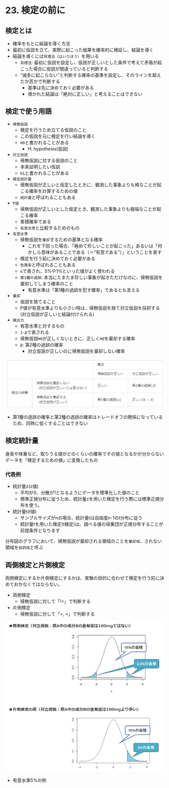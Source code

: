 # 23. 検定の前に
## 検定とは
* 確率をもとに結論を導く方法
* 最初に仮説を立て、実際に起こった結果を確率的に検証し、結論を導く
* 結論を導くには`背理法（はいりほう）`を用いる
  * `背理法`: 最初に仮説を設定し、仮説が正しいとした条件で考えて矛盾が起こった場合に仮説が間違っていると判断する
  * “滅多に起こらない”と判断する確率の基準を設定し、そのラインを超えたか否かで判断する
    * 基準は先に決めておく必要がある
    * 導かれた結論は「絶対に正しい」と考えることはできない

## 検定で使う用語
* `帰無仮説`
  * 検定を行うため立てる仮説のこと
  * この仮説を元に検定を行い結論を導く
  * `H0`と書かれることがある
    * H: hypothesis(仮説)
* `対立仮説`
  * 帰無仮説に対する仮説のこと
  * 本来証明したい仮説
  * `H1`と書かれることがある
* `検定統計量`
  * 帰無仮説が正しいと仮定したときに、観測した事象よりも稀なことが起こる確率を計算するための値
  * `統計量`と呼ばれることもある
* `P値`
  * 帰無仮説が正しいとした仮定とき、観測した事象よりも極端なことが起こる確率
  * 累積確率である
  * `有意水準`と比較するためのもの
* `有意水準`
  * 帰無仮説を`棄却`するための基準となる確率
    * これを下回った場合、「極めて珍しいことが起こった」あるいは「何かしら意味があることである（＝”有意である”）」ということを表す
  * 検定を行う前に決めておく必要がある
  * `危険率`と呼ばれることもある
  * `α`で表され、5%や1％といった値がよく使われる
  * `第1種の過誤`: 本当にたまたま珍しい事象が起きただけなのに、帰無仮説を棄却してしまう確率のこと
    * 有意水準は「第1種の過誤を犯す確率」であるとも言える
* `棄却`
  * 仮説を捨てること
  * P値が有意水準よりも小さい時は、帰無仮説を捨て対立仮説を採択する(対立仮説が正しいと結論付けられる)
* `検出力`
  * 有意水準と対するもの
  * `1-β`で表される
  * 帰無仮説`H0`が正しくないときに、正しく`H0`を棄却する確率
  * `β`: 第2種の過誤の確率
    * 対立仮説が正しいのに帰無仮説を棄却しない確率

![](./img/140.PNG)
* 第1種の過誤の確率と第2種の過誤の確率はトレードオフの関係になっているため、同時に低くすることはできない

## 検定統計量
身長や体重など、取りうる値がどのくらいの確率でその値となるかが分からないデータを「検定するための値」に変換したもの
### 代表例
* 統計量z(z値)
  * 平均が0、分散が1となるようにデータを標準化した値のこと
  * 標準正規分布に従うため、統計量zを用いた検定を行う際には標準正規分布を使う。
* 統計量t(t値)
  * サンプルサイズがnの場合、統計量tは自由度n-1のt分布に従う
  * 統計量tを用いた検定(t検定)は、調べる値の母集団が正規分布することが前提条件となります

分布図のグラフにおいて、帰無仮説が棄却される領域のことを`棄却域`、されない領域を`採択域`と呼ぶ

## 両側検定と片側検定
両側検定にするか片側検定にするかは、実験の目的に合わせて検定を行う前に決めておかなくてはならない。

* 両側検定
  * 帰無仮説に対して「!=」で判断する
* 片側検定
  * 帰無仮説に対して「>, <」で判断する

![](./img/141.PNG)
* 有意水準5%の例